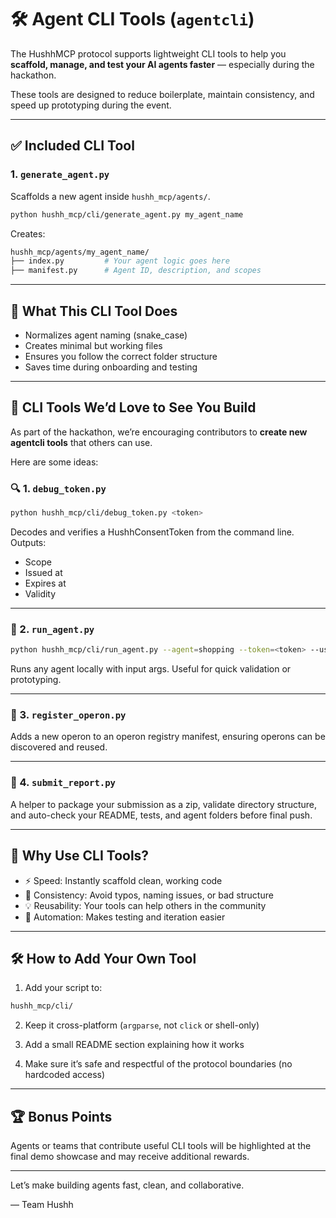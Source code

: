 # 🛠️ Agent CLI Tools (`agentcli`)

The HushhMCP protocol supports lightweight CLI tools to help you **scaffold, manage, and test your AI agents faster** — especially during the hackathon.

These tools are designed to reduce boilerplate, maintain consistency, and speed up prototyping during the event.

---

## ✅ Included CLI Tool

### 1. `generate_agent.py`

Scaffolds a new agent inside `hushh_mcp/agents/`.

```bash
python hushh_mcp/cli/generate_agent.py my_agent_name
````

Creates:

```bash
hushh_mcp/agents/my_agent_name/
├── index.py         # Your agent logic goes here
├── manifest.py      # Agent ID, description, and scopes
```

---

## 🧪 What This CLI Tool Does

* Normalizes agent naming (snake\_case)
* Creates minimal but working files
* Ensures you follow the correct folder structure
* Saves time during onboarding and testing

---

## 🚀 CLI Tools We’d Love to See You Build

As part of the hackathon, we’re encouraging contributors to **create new agentcli tools** that others can use.

Here are some ideas:

### 🔍 1. `debug_token.py`

```bash
python hushh_mcp/cli/debug_token.py <token>
```

Decodes and verifies a HushhConsentToken from the command line. Outputs:

* Scope
* Issued at
* Expires at
* Validity

---

### 🧪 2. `run_agent.py`

```bash
python hushh_mcp/cli/run_agent.py --agent=shopping --token=<token> --user=user_abc
```

Runs any agent locally with input args. Useful for quick validation or prototyping.

---

### 🔁 3. `register_operon.py`

Adds a new operon to an operon registry manifest, ensuring operons can be discovered and reused.

---

### 📜 4. `submit_report.py`

A helper to package your submission as a zip, validate directory structure, and auto-check your README, tests, and agent folders before final push.

---

## 🧠 Why Use CLI Tools?

* ⚡ Speed: Instantly scaffold clean, working code
* 🧬 Consistency: Avoid typos, naming issues, or bad structure
* 💡 Reusability: Your tools can help others in the community
* 🔁 Automation: Makes testing and iteration easier

---

## 🛠 How to Add Your Own Tool

1. Add your script to:

```bash
hushh_mcp/cli/
```

2. Keep it cross-platform (`argparse`, not `click` or shell-only)

3. Add a small README section explaining how it works

4. Make sure it’s safe and respectful of the protocol boundaries (no hardcoded access)

---

## 🏆 Bonus Points

Agents or teams that contribute useful CLI tools will be highlighted at the final demo showcase and may receive additional rewards.

---

Let’s make building agents fast, clean, and collaborative.

—
Team Hushh
